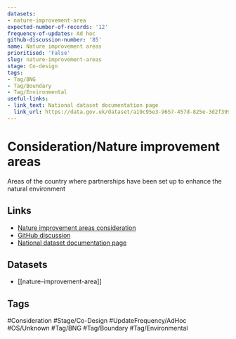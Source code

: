 ```yaml
---
datasets:
- nature-improvement-area
expected-number-of-records: '12'
frequency-of-updates: Ad hoc
github-discussion-number: '85'
name: Nature improvement areas
prioritised: 'False'
slug: nature-improvement-areas
stage: Co-design
tags:
- Tag/BNG
- Tag/Boundary
- Tag/Environmental
useful-links:
- link_text: National dataset documentation page
  link_url: https://data.gov.uk/dataset/a19c95e3-9657-457d-825e-3d2f3993b653/nature-improvement-areas
---
```


# Consideration/Nature improvement areas

Areas of the country where partnerships have been set up to enhance the natural environment

## Links

* [Nature improvement areas consideration](https://design.planning.data.gov.uk/planning-consideration/nature-improvement-areas)
* [GitHub discussion](https://github.com/digital-land/data-standards-backlog/discussions/85)
* [National dataset documentation page](https://data.gov.uk/dataset/a19c95e3-9657-457d-825e-3d2f3993b653/nature-improvement-areas)

## Datasets

* [[nature-improvement-area]]

## Tags

#Consideration #Stage/Co-Design #UpdateFrequency/AdHoc #OS/Unknown #Tag/BNG #Tag/Boundary #Tag/Environmental